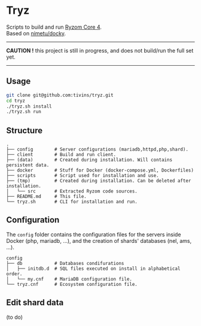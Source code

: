# Tryz

Scripts to build and run [Ryzom Core 4](https://github.com/ryzom/ryzomcore).<br>
Based on [nimetu/docky](https://github.com/nimetu/docky).

----

**CAUTION !** this project is still in progress, and does not build/run the full set yet.

----

## Usage

```sh
git clone git@github.com:tivins/tryz.git
cd tryz
./tryz.sh install
./tryz.sh run
```

## Structure

    .
    ├── config        # Server configurations (mariadb,httpd,php,shard).
    ├── client        # Build and run client.
    ├── (data)        # Created during installation. Will contains persistent data.
    ├── docker        # Stuff for Docker (docker-compose.yml, Dockerfiles)
    ├── scripts       # Script used for installation and use.
    ├── (tmp)         # Created during installation. Can be deleted after installation.
    │   └── src       # Extracted Ryzom code sources.
    ├── README.md     # This file.
    └── tryz.sh       # CLI for installation and run.

## Configuration

The `config` folder contains the configuration files for the servers inside Docker (php, mariadb, &hellip;),
and the creation of shards' databases (nel, ams, &hellip;).

    config
    ├── db            # Databases condifurations
    │   ├── initdb.d  # SQL files executed on install in alphabetical order.
    │   └── my.cnf    # MariaDB configuration file.
    └── tryz.cnf      # Ecosystem configuration file.

## Edit shard data

(to do)
